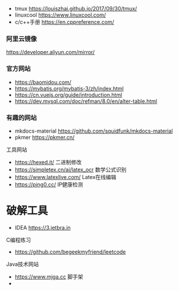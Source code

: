 
- tmux https://louiszhai.github.io/2017/09/30/tmux/
- linuxcool https://www.linuxcool.com/
- c/c++手册 https://en.cppreference.com/

### 阿里云镜像

https://developer.aliyun.com/mirror/

### 官方网站

- https://baomidou.com/
- https://mybatis.org/mybatis-3/zh/index.html
- https://cn.vuejs.org/guide/introduction.html
- https://dev.mysql.com/doc/refman/8.0/en/alter-table.html

### 有趣的网站

- mkdocs-material https://github.com/squidfunk/mkdocs-material
- pkmer https://pkmer.cn/

工具网站
- https://hexed.it/  二进制修改
- https://simpletex.cn/ai/latex_ocr 数学公式识别
- https://www.latexlive.com/  Latex在线编辑
- https://ping0.cc/   IP健康检测

# 破解工具

- IDEA https://3.jetbra.in



C编程练习

- https://github.com/begeekmyfriend/leetcode


Java技术网站
- https://www.mjga.cc 脚手架
- 